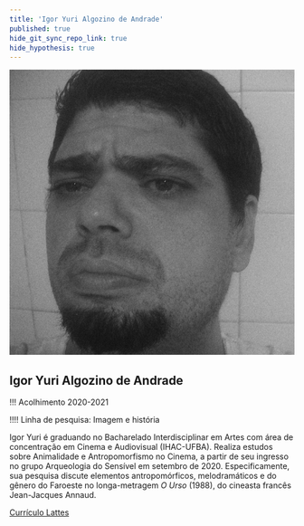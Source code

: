 ```yaml
---
title: 'Igor Yuri Algozino de Andrade'
published: true
hide_git_sync_repo_link: true
hide_hypothesis: true
---
```


![Fotografia de Igor Yuri](../../imgs/IgorYuri.jpg?resize=400)

## Igor Yuri Algozino de Andrade

!!! Acolhimento 2020-2021

!!!! Linha de pesquisa: Imagem e história

Igor Yuri é graduando no Bacharelado Interdisciplinar em Artes com área de concentração em Cinema e Audiovisual (IHAC-UFBA). Realiza estudos sobre Animalidade e Antropomorfismo no Cinema, a partir de seu ingresso no grupo Arqueologia do Sensível em setembro de 2020. Especificamente, sua pesquisa discute elementos antropomórficos, melodramáticos e do gênero do Faroeste no longa-metragem *O Urso* (1988), do cineasta francês Jean-Jacques Annaud.

[Currículo Lattes](http://lattes.cnpq.br/4743920635620908?classes=btn,btn-primary,btn-lg&target=_blank)